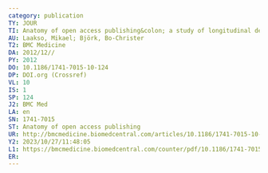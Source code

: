 ```yaml
---
category: publication
TY: JOUR
TI: Anatomy of open access publishing&colon; a study of longitudinal development and internal structure
AU: Laakso, Mikael; Björk, Bo-Christer
T2: BMC Medicine
DA: 2012/12//
PY: 2012
DO: 10.1186/1741-7015-10-124
DP: DOI.org (Crossref)
VL: 10
IS: 1
SP: 124
J2: BMC Med
LA: en
SN: 1741-7015
ST: Anatomy of open access publishing
UR: http://bmcmedicine.biomedcentral.com/articles/10.1186/1741-7015-10-124
Y2: 2023/10/27/11:48:05
L1: https://bmcmedicine.biomedcentral.com/counter/pdf/10.1186/1741-7015-10-124
ER: 
---
```

